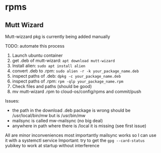 # rpms

## Mutt Wizard

Mutt-wizzard pkg is currently being added manually

TODO: automate this process

1. Launch ubuntu container
1. get .deb of mutt-wizard: `apt download mutt-wizard`
1. Install alien: `sudo apt install alien`
1. convert .deb to .rpm: `sudo alien -r -k your_package_name.deb`
1. inspect paths of .deb: `dpkg -c your_package_name.deb`
1. inspect paths of .rpm: `rpm -qlp your_package_name.rpm`
1. Check files and paths (should be good)
1. mv mutt-wizard .rpm to cloud-os/config/rpms and commit/push


Issues:
* the path in the download .deb package is wrong should be /usr/local/bin/mw but is /usr/bin/mw
* mailsync is called mw-mailsync (no big deal)
* anywhere in path where there is /local it is missing (see first issue)


All are minor inconveniences most importantly mailsync works so I can use it with a systemctl service
Important: try to get the `gpg --card-status` yubikey to work at startup without interference
